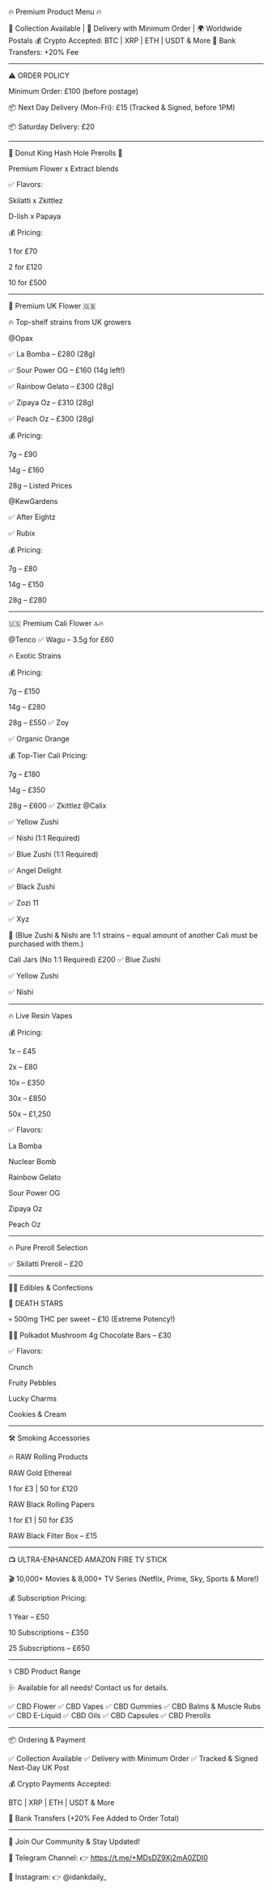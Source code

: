 🔥 Premium Product Menu 🔥

📍 Collection Available | 🚚 Delivery with Minimum Order | 🌍 Worldwide Postals
💰 Crypto Accepted: BTC | XRP | ETH | USDT & More
🏦 Bank Transfers: +20% Fee


---

⚠️ ORDER POLICY

Minimum Order: £100 (before postage)

📦 Next Day Delivery (Mon-Fri): £15 (Tracked & Signed, before 1PM)

📦 Saturday Delivery: £20



---

🍩 Donut King Hash Hole Prerolls 👑

Premium Flower x Extract blends

✅ Flavors:

Skilatti x Zkittlez

D-lish x Papaya


💰 Pricing:

1 for £70

2 for £120

10 for £500



---

🌿 Premium UK Flower 🇬🇧

🔥 Top-shelf strains from UK growers


@Opax

✅ La Bomba – £280 (28g)

✅ Sour Power OG – £160 (14g left!)

✅ Rainbow Gelato – £300 (28g)

✅ Zipaya Oz – £310 (28g)

✅ Peach Oz – £300 (28g)

💰 Pricing:

7g – £90

14g – £160

28g – Listed Prices


@KewGardens

✅ After Eightz

✅ Rubix

💰 Pricing:

7g – £80

14g – £150

28g – £280



---

🇺🇸 Premium Cali Flower 🔝🔥

@Tenco
✅ Wagu – 3.5g for £60


🔥 Exotic Strains

💰 Pricing:

7g – £150

14g – £280

28g – £550
✅ Zoy

✅ Organic Orange


💰 Top-Tier Cali Pricing:

7g – £180

14g – £350

28g – £600
✅ Zkittlez @Calix

✅ Yellow Zushi

✅ Nishi (1:1 Required)

✅ Blue Zushi (1:1 Required)

✅ Angel Delight

✅ Black Zushi

✅ Zozi 11

✅ Xyz

🚨 (Blue Zushi & Nishi are 1:1 strains – equal amount of another Cali must be purchased with them.)


Cali Jars (No 1:1 Required) £200
✅ Blue Zushi

✅ Yellow Zushi

✅ Nishi


---

🔥 Live Resin Vapes

💰 Pricing:

1x – £45

2x – £80

10x – £350

30x – £850

50x – £1,250


✅ Flavors:

La Bomba

Nuclear Bomb

Rainbow Gelato

Sour Power OG

Zipaya Oz

Peach Oz



---

🔥 Pure Preroll Selection

✅ Skilatti Preroll – £20


---

🌈🍬 Edibles & Confections

🚀 DEATH STARS

💀 500mg THC per sweet – £10 (Extreme Potency!)

🍄🍫 Polkadot Mushroom 4g Chocolate Bars – £30

✅ Flavors:

Crunch

Fruity Pebbles

Lucky Charms

Cookies & Cream



---

🛠 Smoking Accessories

🔥 RAW Rolling Products

RAW Gold Ethereal

1 for £3 | 50 for £120


RAW Black Rolling Papers

1 for £1 | 50 for £35


RAW Black Filter Box – £15



---

📺 ULTRA-ENHANCED AMAZON FIRE TV STICK

🎬 10,000+ Movies & 8,000+ TV Series (Netflix, Prime, Sky, Sports & More!)

💰 Subscription Pricing:

1 Year – £50

10 Subscriptions – £350

25 Subscriptions – £650



---

⚕️ CBD Product Range

🩺 Available for all needs! Contact us for details.

✅ CBD Flower
✅ CBD Vapes
✅ CBD Gummies
✅ CBD Balms & Muscle Rubs
✅ CBD E-Liquid
✅ CBD Oils
✅ CBD Capsules
✅ CBD Prerolls


---

📦 Ordering & Payment

✅ Collection Available
✅ Delivery with Minimum Order
✅ Tracked & Signed Next-Day UK Post

💰 Crypto Payments Accepted:

BTC | XRP | ETH | USDT & More


🏦 Bank Transfers (+20% Fee Added to Order Total)


---

📲 Join Our Community & Stay Updated!

📢 Telegram Channel:
👉 https://t.me/+MDsDZ9Xj2mA0ZDI0

📸 Instagram:
👉 @idankdaily_
